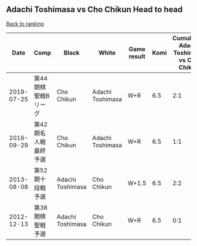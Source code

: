 ## Adachi Toshimasa vs Cho Chikun Head to head

[Back to ranking](../../index.md)




| **Date** | **Comp** | **Black** | **White** | **Game result** | **Komi** | **Cumulative Adachi Toshimasa vs Cho Chikun** | **Adachi Toshimasa streak** | **Cho Chikun streak** | 
| --- | --- | --- | --- | --- | --- | --- | --- | --- |
| 2019-07-25 | 第44期棋聖戦Bリーグ | Cho Chikun | Adachi Toshimasa | W+R | 6.5 | 2:1 | 2 | 0 | 
| 2016-09-29 | 第42期名人戦最終予選 | Cho Chikun | Adachi Toshimasa | W+R | 6.5 | 1:1 | 1 | 0 | 
| 2013-08-08 | 第52期十段戦予選 | Adachi Toshimasa | Cho Chikun | W+1.5 | 6.5 | 2:2 | 0 | 1 | 
| 2012-12-13 | 第38期棋聖戦予選 | Adachi Toshimasa | Cho Chikun | W+R | 6.5 | 0:1 | 0 | 1 |




